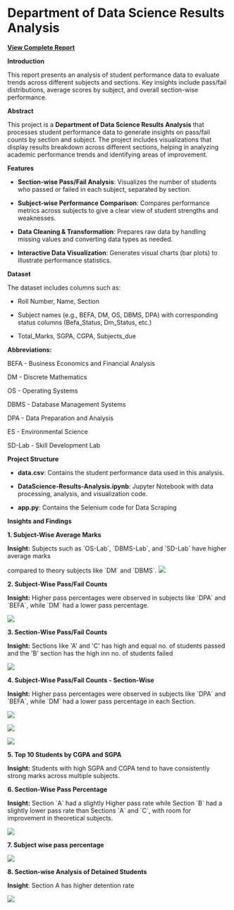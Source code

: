 # **Department of Data Science Results Analysis**

[**View Complete Report**](https://github.com/SrigadaAkshayKumar/Department-of-DataScience-Results-Analysis/blob/main/Project-Report.pdf)

**Introduction**

This report presents an analysis of student performance data to evaluate
trends across different subjects and sections. Key insights include
pass/fail distributions, average scores by subject, and overall
section-wise performance.

**Abstract**

This project is a **Department of Data Science Results Analysis** that
processes student performance data to generate insights on pass/fail
counts by section and subject. The project includes visualizations that
display results breakdown across different sections, helping in
analyzing academic performance trends and identifying areas of
improvement.

**Features**

- **Section-wise Pass/Fail Analysis**: Visualizes the number of
  students who passed or failed in each subject, separated by section.

- **Subject-wise Performance Comparison**: Compares performance
  metrics across subjects to give a clear view of student strengths
  and weaknesses.

- **Data Cleaning & Transformation**: Prepares raw data by handling
  missing values and converting data types as needed.

- **Interactive Data Visualization**: Generates visual charts (bar
  plots) to illustrate performance statistics.

**Dataset**

The dataset includes columns such as:

- Roll Number, Name, Section

- Subject names (e.g., BEFA, DM, OS, DBMS, DPA) with corresponding
  status columns (Befa_Status, Dm_Status, etc.)

- Total_Marks, SGPA, CGPA, Subjects_due

**Abbreviations:**

BEFA - Business Economics and Financial Analysis

DM - Discrete Mathematics

OS - Operating Systems

DBMS - Database Management Systems

DPA - Data Preparation and Analysis

ES - Environmental Science

SD-Lab - Skill Development Lab

**Project Structure**

- **data.csv**: Contains the student performance data used in this
  analysis.

- **DataScience-Results-Analysis.ipynb**: Jupyter Notebook with data
  processing, analysis, and visualization code.

- **app.py**: Contains the Selenium code for Data Scraping

**Insights and Findings**

**1. Subject-Wise Average Marks**

**Insight:** Subjects such as \`OS-Lab\`, \`DBMS-Lab\`, and \`SD-Lab\`
have higher average marks

compared to theory subjects like \`DM\` and \`DBMS\`.
![](media/image1.png)

**2. Subject-Wise Pass/Fail Counts**

**Insight:** Higher pass percentages were observed in subjects like
\`DPA\` and \`BEFA\`, while \`DM\` had a lower pass percentage.

![](media/image2.png)

**3. Section-Wise Pass/Fail Counts**

**Insight:** Sections like 'A' and 'C' has high and equal no. of
students passed and the 'B' section has the high inn no. of students
failed

![](media/image3.png)

**4. Subject-Wise Pass/Fail Counts - Section-Wise**

**Insight:** Higher pass percentages were observed in subjects like
\`DPA\` and \`BEFA\`, while \`DM\` had a lower pass percentage in each
Section.

![](media/image4.png)

![](media/image5.png)

![](media/image6.png)

**5. Top 10 Students by CGPA and SGPA**

**Insight:** Students with high SGPA and CGPA tend to have consistently
strong marks across multiple subjects.

**6. Section-Wise Pass Percentage**

**Insight:** Section \`A\` had a slightly Higher pass rate while Section
\`B\` had a slightly lower pass rate than Sections \`A\` and \`C\`, with
room for improvement in theoretical subjects.

![](media/image9.png)

**7. Subject wise pass percentage**

![](media/image10.png)

**8. Section-wise Analysis of Detained Students**

**Insight**: Section A has higher detention rate

![](media/image11.png)

